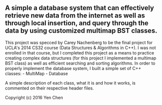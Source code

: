 A simple a database system that can effectively retrieve new data from the internet as well as through local insertion, and query through the data by using customized multimap BST classes.
--------------------------------------------------------------------------------------
This project was specced by Carey Nachenberg to be the final project for UCLA's 2014 CS32 course (Data Structures & Algorithms in C++). I was not enrolled in that course, but I completed this project as a means to practice creating complex data structures (for this project I implemented a multimap BST class) as well as efficient searching and sorting algorithms. In order to properly implement the database system, I built a simple set of C++ classes:
    - MultiMap
    - Database

A simple description of each class, what it is and how it works, is commented on their respective header files.

Copyright (c) 2016 Yen Chen
